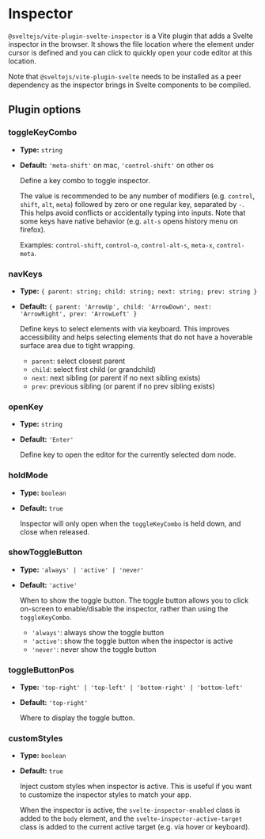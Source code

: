 # Inspector

`@sveltejs/vite-plugin-svelte-inspector` is a Vite plugin that adds a Svelte inspector in the browser. It shows the file location where the element under cursor is defined and you can click to quickly open your code editor at this location.

Note that `@sveltejs/vite-plugin-svelte` needs to be installed as a peer dependency as the inspector brings in Svelte components to be compiled.

## Plugin options

### toggleKeyCombo

- **Type:** `string`
- **Default:** `'meta-shift'` on mac, `'control-shift'` on other os

  Define a key combo to toggle inspector.

  The value is recommended to be any number of modifiers (e.g. `control`, `shift`, `alt`, `meta`) followed by zero or one regular key, separated by `-`. This helps avoid conflicts or accidentally typing into inputs. Note that some keys have native behavior (e.g. `alt-s` opens history menu on firefox).

  Examples: `control-shift`, `control-o`, `control-alt-s`, `meta-x`, `control-meta`.

### navKeys

- **Type:** `{ parent: string; child: string; next: string; prev: string }`
- **Default:** `{ parent: 'ArrowUp', child: 'ArrowDown', next: 'ArrowRight', prev: 'ArrowLeft' }`

  Define keys to select elements with via keyboard. This improves accessibility and helps selecting elements that do not have a hoverable surface area due to tight wrapping.

  - `parent`: select closest parent
  - `child`: select first child (or grandchild)
  - `next`: next sibling (or parent if no next sibling exists)
  - `prev`: previous sibling (or parent if no prev sibling exists)

### openKey

- **Type:** `string`
- **Default:** `'Enter'`

  Define key to open the editor for the currently selected dom node.

### holdMode

- **Type:** `boolean`
- **Default:** `true`

  Inspector will only open when the `toggleKeyCombo` is held down, and close when released.

### showToggleButton

- **Type:** `'always' | 'active' | 'never'`
- **Default:** `'active'`

  When to show the toggle button. The toggle button allows you to click on-screen to enable/disable the inspector, rather than using the `toggleKeyCombo`.

  - `'always'`: always show the toggle button
  - `'active'`: show the toggle button when the inspector is active
  - `'never'`: never show the toggle button

### toggleButtonPos

- **Type:** `'top-right' | 'top-left' | 'bottom-right' | 'bottom-left'`
- **Default:** `'top-right'`

  Where to display the toggle button.

### customStyles

- **Type:** `boolean`
- **Default:** `true`

  Inject custom styles when inspector is active. This is useful if you want to customize the inspector styles to match your app.

  When the inspector is active, the `svelte-inspector-enabled` class is added to the `body` element, and the `svelte-inspector-active-target` class is added to the current active target (e.g. via hover or keyboard).
